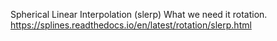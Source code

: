 Spherical Linear Interpolation (slerp)
What we need it rotation.
https://splines.readthedocs.io/en/latest/rotation/slerp.html
